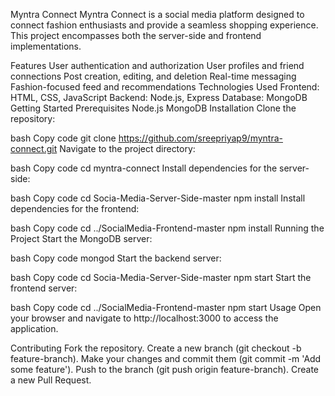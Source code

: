 Myntra Connect
Myntra Connect is a social media platform designed to connect fashion enthusiasts and provide a seamless shopping experience. This project encompasses both the server-side and frontend implementations.

Features
User authentication and authorization
User profiles and friend connections
Post creation, editing, and deletion
Real-time messaging
Fashion-focused feed and recommendations
Technologies Used
Frontend: HTML, CSS, JavaScript
Backend: Node.js, Express
Database: MongoDB
Getting Started
Prerequisites
Node.js
MongoDB
Installation
Clone the repository:

bash
Copy code
git clone https://github.com/sreepriyap9/myntra-connect.git
Navigate to the project directory:

bash
Copy code
cd myntra-connect
Install dependencies for the server-side:

bash
Copy code
cd Socia-Media-Server-Side-master
npm install
Install dependencies for the frontend:

bash
Copy code
cd ../SocialMedia-Frontend-master
npm install
Running the Project
Start the MongoDB server:

bash
Copy code
mongod
Start the backend server:

bash
Copy code
cd Socia-Media-Server-Side-master
npm start
Start the frontend server:

bash
Copy code
cd ../SocialMedia-Frontend-master
npm start
Usage
Open your browser and navigate to http://localhost:3000 to access the application.

Contributing
Fork the repository.
Create a new branch (git checkout -b feature-branch).
Make your changes and commit them (git commit -m 'Add some feature').
Push to the branch (git push origin feature-branch).
Create a new Pull Request.
